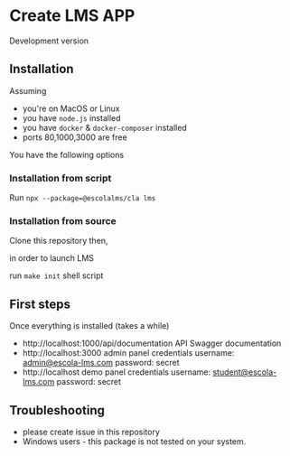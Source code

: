 # Create LMS APP

Development version

## Installation

Assuming

- you're on MacOS or Linux
- you have `node.js` installed
- you have `docker` & `docker-composer` installed
- ports 80,1000,3000 are free

You have the following options

### Installation from script

Run `npx --package=@escolalms/cla lms`

### Installation from source

Clone this repository then,

in order to launch LMS

run `make init` shell script

## First steps

Once everything is installed (takes a while)

- http://localhost:1000/api/documentation API Swagger documentation
- http://localhost:3000 admin panel credentials username: admin@escola-lms.com password: secret
- http://localhost demo panel credentials username: student@escola-lms.com password: secret

## Troubleshooting

- please create issue in this repository
- Windows users - this package is not tested on your system.
